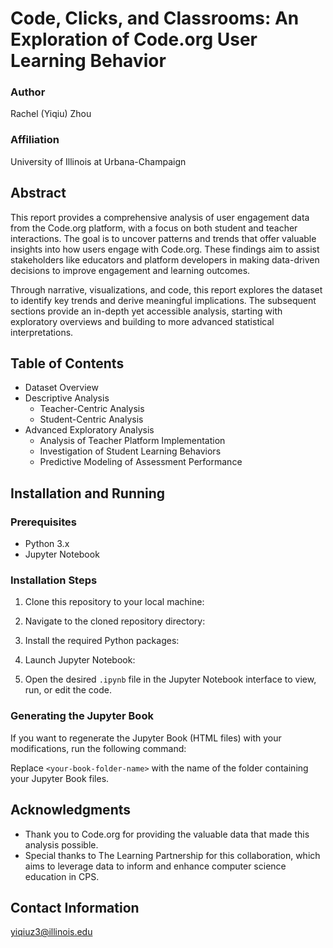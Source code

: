 # Code, Clicks, and Classrooms: An Exploration of Code.org User Learning Behavior

### Author
Rachel (Yiqiu) Zhou

### Affiliation
University of Illinois at Urbana-Champaign

## Abstract
This report provides a comprehensive analysis of user engagement data from the Code.org platform, with a focus on both student and teacher interactions. The goal is to uncover patterns and trends that offer valuable insights into how users engage with Code.org. These findings aim to assist stakeholders like educators and platform developers in making data-driven decisions to improve engagement and learning outcomes.

Through narrative, visualizations, and code, this report explores the dataset to identify key trends and derive meaningful implications. The subsequent sections provide an in-depth yet accessible analysis, starting with exploratory overviews and building to more advanced statistical interpretations.

## Table of Contents
- Dataset Overview
- Descriptive Analysis
  - Teacher-Centric Analysis
  - Student-Centric Analysis
- Advanced Exploratory Analysis
  - Analysis of Teacher Platform Implementation
  - Investigation of Student Learning Behaviors
  - Predictive Modeling of Assessment Performance

## Installation and Running

### Prerequisites
- Python 3.x
- Jupyter Notebook
### Installation Steps
1. Clone this repository to your local machine:

2. Navigate to the cloned repository directory:

3. Install the required Python packages:

4. Launch Jupyter Notebook:

5. Open the desired `.ipynb` file in the Jupyter Notebook interface to view, run, or edit the code.

### Generating the Jupyter Book
If you want to regenerate the Jupyter Book (HTML files) with your modifications, run the following command:

Replace `<your-book-folder-name>` with the name of the folder containing your Jupyter Book files.


## Acknowledgments
- Thank you to Code.org for providing the valuable data that made this analysis possible.
- Special thanks to The Learning Partnership for this collaboration, which aims to leverage data to inform and enhance computer science education in CPS.

## Contact Information
yiqiuz3@illinois.edu